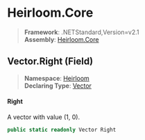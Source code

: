 # Heirloom.Core

> **Framework**: .NETStandard,Version=v2.1  
> **Assembly**: [Heirloom.Core][0]

## Vector.Right (Field)

> **Namespace**: [Heirloom][0]  
> **Declaring Type**: [Vector][1]

#### Right

A vector with value (1, 0).

```cs
public static readonly Vector Right
```

[0]: ../../../Heirloom.Core.md
[1]: ../Vector.md

